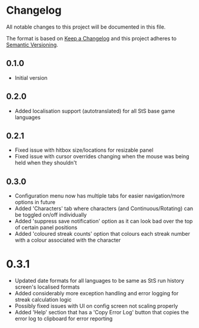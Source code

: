 # Changelog
All notable changes to this project will be documented in this file.

The format is based on [Keep a Changelog](http://keepachangelog.com/en/1.0.0/)
and this project adheres to [Semantic Versioning](http://semver.org/spec/v2.0.0.html).

## 0.1.0
- Initial version

## 0.2.0
- Added localisation support (autotranslated) for all StS base game languages

## 0.2.1
- Fixed issue with hitbox size/locations for resizable panel
- Fixed issue with cursor overrides changing when the mouse was being held when they shouldn't

## 0.3.0
- Configuration menu now has multiple tabs for easier navigation/more options in future
- Added 'Characters' tab where characters (and Continuous/Rotating) can be toggled on/off individually 
- Added 'suppress save notification' option as it can look bad over the top of certain panel positions
- Added 'coloured streak counts' option that colours each streak number with a colour associated with the character

# 0.3.1
- Updated date formats for all languages to be same as StS run history screen's localised formats
- Added considerably more exception handling and error logging for streak calculation logic
- Possibly fixed issues with UI on config screen not scaling properly
- Added 'Help' section that has a 'Copy Error Log' button that copies the error log to clipboard for error reporting